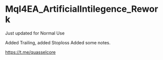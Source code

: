 # Mql4EA_ArtificialIntilegence_Rework
Just updated for Normal Use

Added Trailing, added Stoploss
Added some notes.

https://t.me/quasselcore
